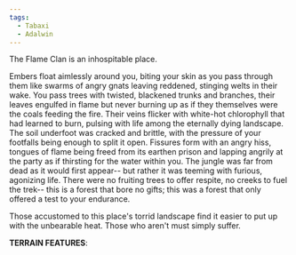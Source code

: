 ```yaml
---
tags:
  - Tabaxi
  - Adalwin
---
```

The Flame Clan is an inhospitable place. 

Embers float aimlessly around you, biting your skin as you pass through them like swarms of angry gnats leaving reddened, stinging welts in their wake. You pass trees with twisted,  blackened trunks and branches, their leaves engulfed in flame but never burning up as if they themselves were the coals feeding the fire. Their veins flicker with white-hot chlorophyll that had learned to burn, pulsing with life among the eternally dying landscape.  The soil underfoot was cracked and brittle, with the pressure of your footfalls being enough to split it open. Fissures form with an angry hiss, tongues of flame being freed from its earthen prison and lapping angrily at the party as if thirsting for the water within you. The jungle was far from dead as it would first appear-- but rather it was teeming with furious, agonizing life. There were no fruiting trees to offer respite, no creeks to fuel the trek-- this is a forest that bore no gifts; this was a forest that only offered a test to your endurance.

Those accustomed to this place's torrid landscape find it easier to put up with the unbearable heat. Those who aren't must simply suffer.

**TERRAIN FEATURES**: